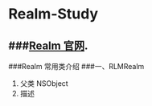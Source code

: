 # Realm-Study
###[Realm 官网](https://realm.io/cn/).
----------
###Realm 常用类介绍
###一、RLMRealm

 1. 父类 NSObject
 2. 描述

